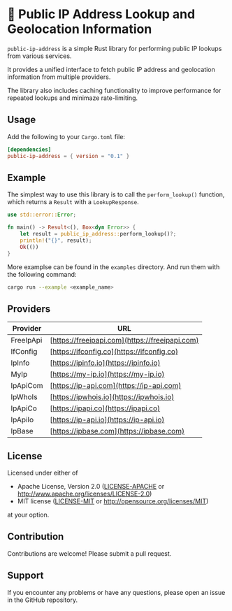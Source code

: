 # 🔎 Public IP Address Lookup and Geolocation Information

`public-ip-address` is a simple Rust library for performing public IP lookups from various services.

It provides a unified interface to fetch public IP address and geolocation information from multiple providers.

The library also includes caching functionality to improve performance for repeated lookups and minimaze rate-limiting.

## Usage

Add the following to your `Cargo.toml` file:
```toml
[dependencies]
public-ip-address = { version = "0.1" }
```
## Example

The simplest way to use this library is to call the `perform_lookup()` function, which returns a `Result` with a `LookupResponse`.
```rust
use std::error::Error;

fn main() -> Result<(), Box<dyn Error>> {
    let result = public_ip_address::perform_lookup()?;
    println!("{}", result);
    Ok(())
}
```

More examplse can be found in the `examples` directory. And run them with the following command:
```bash
cargo run --example <example_name>
```

## Providers

| Provider | URL |
| --- | --- |
| FreeIpApi | [https://freeipapi.com](https://freeipapi.com) |
| IfConfig | [https://ifconfig.co](https://ifconfig.co) |
| IpInfo | [https://ipinfo.io](https://ipinfo.io) |
| MyIp | [https://my-ip.io](https://my-ip.io) |
| IpApiCom | [https://ip-api.com](https://ip-api.com) |
| IpWhoIs | [https://ipwhois.io](https://ipwhois.io) |
| IpApiCo | [https://ipapi.co](https://ipapi.co) |
| IpApiIo | [https://ip-api.io](https://ip-api.io) |
| IpBase | [https://ipbase.com](https://ipbase.com) |

## License

Licensed under either of

 * Apache License, Version 2.0
   ([LICENSE-APACHE](LICENSE-APACHE) or http://www.apache.org/licenses/LICENSE-2.0)
 * MIT license
   ([LICENSE-MIT](LICENSE-MIT) or http://opensource.org/licenses/MIT)

at your option.

## Contribution

Contributions are welcome! Please submit a pull request.

## Support

If you encounter any problems or have any questions, please open an issue in the GitHub repository.
